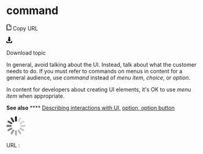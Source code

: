 # command

![Copy URL](media/command/Copy.png)
Copy URL

![Download](media/command/Download.png)

Download topic

In general, avoid talking about the UI. Instead, talk about what the customer needs to do. If you must refer to commands on menus in content for a general audience, use *command* instead of *menu item*, *choice*, or *option*. 

In content for developers about creating UI elements, it's OK to use *menu item* when appropriate.

**See also** **** [Describing interactions with UI,](https://worldready.cloudapp.net/Styleguide/Read?id=2700&topicid=26472) [option, option button](https://worldready.cloudapp.net/Styleguide/Read?id=2700&topicid=35540)

![In progress](media/command/activity-large.gif)

URL :

